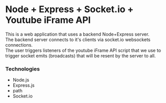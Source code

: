 # Node + Express + Socket.io + Youtube iFrame API

This is a web application that uses a backend Node+Express server.  
The backend server connects to it's clients via socket.io websockets connections.  
The user triggers listeners of the youtube iFrame API script that we use to trigger socket emits (broadcasts) that will be resent by the server to all.

### Technologies
- Node.js
- Express.js
- path
- Socket.io
